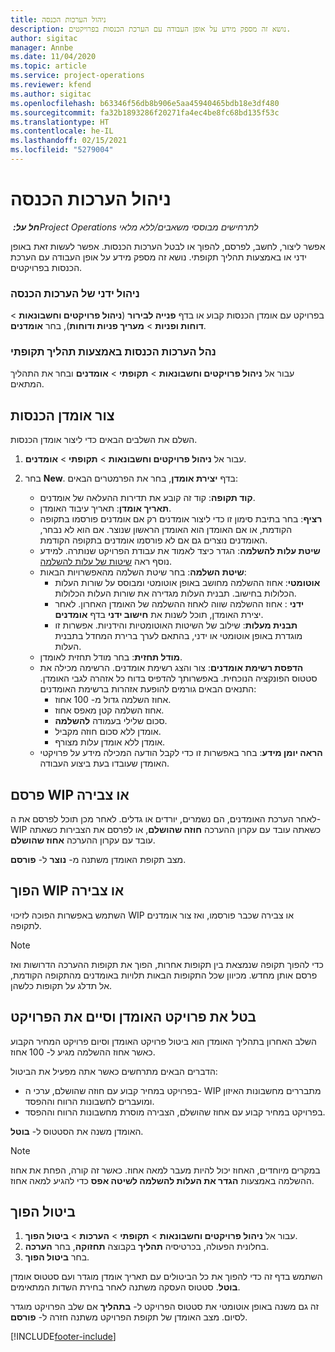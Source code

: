 ```yaml
---
title: ניהול הערכות הכנסה
description: נושא זה מספק מידע על אופן העבודה עם הערכת הכנסות בפרויקטים.
author: sigitac
manager: Annbe
ms.date: 11/04/2020
ms.topic: article
ms.service: project-operations
ms.reviewer: kfend
ms.author: sigitac
ms.openlocfilehash: b63346f56db8b906e5aa45940465bdb18e3df480
ms.sourcegitcommit: fa32b1893286f20271fa4ec4be8fc68bd135f53c
ms.translationtype: HT
ms.contentlocale: he-IL
ms.lasthandoff: 02/15/2021
ms.locfileid: "5279004"
---
```

# <a name="manage-revenue-estimates"></a>ניהול הערכות הכנסה

_**חל על:** ‏Project Operations לתרחישים מבוססי משאבים/ללא מלאי_

אפשר ליצור, לחשב, לפרסם, להפוך או לבטל הערכות הכנסות. אפשר לעשות זאת באופן ידני או באמצעות תהליך תקופתי. נושא זה מספק מידע על אופן העבודה עם הערכת הכנסות בפרויקטים.

### <a name="manage-revenue-estimates-manually"></a>ניהול ידני של הערכות הכנסה

בפרויקט עם אומדן הכנסות קבוע או בדף **פנייה לבירור** (**ניהול פרויקטים וחשבונאות** > **דוחות ופניות** > **מעריך פניות ודוחות**), בחר **אומדנים**.

### <a name="manage-revenue-estimates-using-a-periodic-process"></a>נהל הערכות הכנסות באמצעות תהליך תקופתי

עבור אל **ניהול פרויקטים וחשבונאות** > **תקופתי** > **אומדנים** ובחר את התהליך המתאים.

## <a name="create-a-revenue-estimate"></a>צור אומדן הכנסות

השלם את השלבים הבאים כדי ליצור אומדן הכנסות. 

1. עבור אל **ניהול פרויקטים וחשבונאות** > **תקופתי** > **אומדנים**.
2. בחר **New**. בדף **יצירת אומדן**, בחר את הפרמטרים הבאים:

   - **קוד תקופה**: קוד זה קובע את תדירות ההעלאה של אומדנים.
   - **תאריך אומדן**: תאריך עיבוד האומדן.
   - **רציף**: בחר בתיבת סימון זו כדי ליצור אומדנים רק אם אומדנים פורסמו בתקופה הקודמת, או אם האומדן הוא האומדן הראשון שנוצר. אם הוא לא נבחר, האומדנים נוצרים גם אם לא פורסמו אומדנים בתקופה הקודמת.
   - **שיטת עלות להשלמה**: הגדר כיצד לאמוד את עבודת הפרויקט שנותרה. למידע נוסף ראה [שיטות של עלות להשלמה](cost-complete-methods.md).
   - **שיטת השלמה**: בחר שיטת השלמה מהאפשרויות הבאות:
     - **אוטומטי**: אחוז ההשלמה מחושב באופן אוטומטי ומבוסס על שורות העלות הכלולות בחישוב. תבנית העלות מגדירה את שורות העלות הכלולות.
     - **ידני** : אחוז ההשלמה שווה לאחוז ההשלמה של האומדן האחרון. לאחר יצירת האומדן, תוכל לשנות את **חישוב ידני** בדף **אומדנים**.
     - **תבנית מעלות**: שילוב של השיטות האוטומטיות והידניות. אפשרות זו מוגדרת באופן אוטומטי או ידני, בהתאם לערך ברירת המחדל בתבנית העלות.
   - **מודל תחזית**: בחר מודל תחזית לאומדן.
   - **הדפסת רשימת אומדנים**: צור והצג רשימת אומדנים. הרשימה מכילה את סטטוס הפונקציה הנוכחית. באפשרותך להדפיס בדוח כל אזהרה לגבי האומדן. התנאים הבאים גורמים להופעת אזהרות ברשימת האומדנים:
     - אחוז השלמה גדול מ- 100 אחוז.
     - אחוז השלמה קטן מאפס אחוז.
     - סכום שלילי בעמודה **להשלמה**.
     - אומדן ללא סכום חוזה מקביל.
     - אומדן ללא אומדן עלות מצורף.
   - **הראה יומן מידע**: בחר באפשרות זו כדי לקבל הודעה המכילה מידע על פרויקטי האומדן שעובדו בעת ביצוע העבודה.


## <a name="post-wip-or-accruals"></a>פרסם WIP או צבירה‬

לאחר הערכת האומדנים, הם נשמרים, יורדים או גדלים. לאחר מכן תוכל לפרסם את ה- WIP כשאתה עובד עם עקרון ההערכה **חוזה שהושלם**, או לפרסם את הצבירות כשאתה עובד עם עקרון ההערכה **אחוז שהושלם**.
  
מצב תקופת האומדן משתנה מ- **נוצר** ל- **פורסם**.

## <a name="reverse-wip-or-accruals"></a>הפוך WIP או צבירה

השתמש באפשרות הפוכה לזיכוי WIP או צבירה שכבר פורסמו, ואז צור אומדנים לתקופה.

> [!NOTE]
> כדי להפוך תקופה שנמצאת בין תקופות אחרות, הפוך את תקופות ההערכה הדרושות ואז פרסם אותן מחדש. מכיוון שכל התקופות הבאות תלויות באומדנים מהתקופה הקודמת, אל תדלג על תקופות כלשהן.

## <a name="eliminate-the-estimate-project-and-finish-the-project"></a>בטל את פרויקט האומדן וסיים את הפרויקט

השלב האחרון בתהליך האומדן הוא ביטול פרויקט האומדן וסיום פרויקט המחיר הקבוע כאשר אחוז ההשלמה מגיע ל- 100 אחוז.

הדברים הבאים מתרחשים כאשר אתה מפעיל את הביטול:

- בפרויקט במחיר קבוע עם חוזה שהושלם, ערכי ה- WIP מתבררים מחשבונות האיזון ומועברים לחשבונות הרווח וההפסד.
- בפרויקט במחיר קבוע עם אחוז שהושלם, הצבירה מוסרת מחשבונות הרווח וההפסד.

האומדן משנה את הסטטוס ל- **בוטל**.

> [!NOTE]
> במקרים מיוחדים, האחוז יכול להיות מעבר למאה אחוז. כאשר זה קורה, הפחת את אחוז ההשלמה באמצעות **הגדר את העלות להשלמה לשיטה אפס** כדי להגיע למאה אחוז.

## <a name="reverse-elimination"></a>ביטול הפוך

1. עבור אל **ניהול פרויקטים וחשבונאות** > **תקופתי** > **הערכות** > **ביטול הפוך**. 
2. בחלונית הפעולה, בכרטיסיה **תהליך** בקבוצה **תחזוקה**, בחר **הערכה‬**. 
3. בחר **ביטול הפוך**.

השתמש בדף זה כדי להפוך את כל הביטולים עם תאריך אומדן מוגדר ועם סטטוס אומדן **בוטל**. סטטוס העסקה משתנה לאחר בחירת השדות המתאימים.

זה גם משנה באופן אוטומטי את סטטוס הפרויקט ל- **בתהליך** אם שלב הפרויקט מוגדר לסיום. מצב האומדן של תקופת הפרויקט משתנה חזרה ל- **פורסם**.


[!INCLUDE[footer-include](../includes/footer-banner.md)]